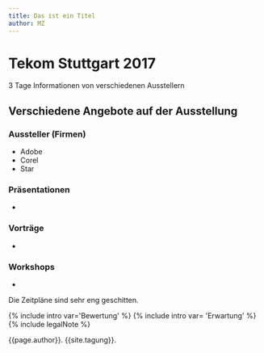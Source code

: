 ```yaml
---
title: Das ist ein Titel
author: MZ
---
```


# Tekom Stuttgart 2017
3 Tage Informationen von verschiedenen Ausstellern
## Verschiedene Angebote auf der Ausstellung
### Aussteller (Firmen) 
  + Adobe
  + Corel
  + Star
### Präsentationen
  + 
### Vorträge
  + 
### Workshops
  + 
Die Zeitpläne sind sehr eng geschitten.

{% include intro var='Bewertung' %}
{% include intro var= 'Erwartung' %}
{% include legalNote %}

{{page.author}}.
{{site.tagung}}.
